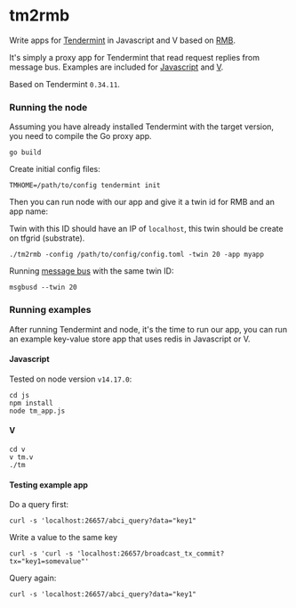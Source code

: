 # tm2rmb

Write apps for [Tendermint](https://github.com/tendermint/tendermint) in Javascript and V based on [RMB](https://github.com/threefoldtech/rmb).

It's simply a proxy app for Tendermint that read request replies from message bus. Examples are included for [Javascript](/js) and [V](/v).

Based on Tendermint `0.34.11`.

### Running the node

Assuming you have already installed Tendermint with the target version, you need to compile the Go proxy app.

```
go build
```

Create initial config files:

```
TMHOME=/path/to/config tendermint init
```

Then you can run node with our app and give it a twin id for RMB and an app name:

Twin with this ID should have an IP of `localhost`, this twin should be create on tfgrid (substrate).

```
./tm2rmb -config /path/to/config/config.toml -twin 20 -app myapp
```

Running [message bus](https://github.com/threefoldtech/rmb/tree/master/msgbusd) with the same twin ID:

```
msgbusd --twin 20
```

### Running examples

After running Tendermint and node, it's the time to run our app, you can run an example key-value store app that uses redis in Javascript or V.

#### Javascript

Tested on node version `v14.17.0`:

```
cd js
npm install
node tm_app.js
```

#### V

```
cd v
v tm.v
./tm
```


#### Testing example app

Do a query first:

```
curl -s 'localhost:26657/abci_query?data="key1"
```

Write a value to the same key

```
curl -s 'curl -s 'localhost:26657/broadcast_tx_commit?tx="key1=somevalue"'
```

Query again:

```
curl -s 'localhost:26657/abci_query?data="key1"
```
